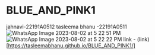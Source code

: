 # BLUE_AND_PINK1
jahnavi-22191A0512
tasleema bhanu -22191A0511
![WhatsApp Image 2023-08-02 at 5 22 51 PM](https://github.com/Tasleemabhanu/BLUE_AND_PINK1/assets/129190209/88360585-57c6-419b-a66d-86508ac2d8d6)
![WhatsApp Image 2023-08-02 at 5 22 22 PM](https://github.com/Tasleemabhanu/BLUE_AND_PINK1/assets/129190209/120322df-3197-4ffc-b8e6-7759634496eb)
link - (link)[https://tasleemabhanu.github.io/BLUE_AND_PINK1/]
